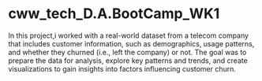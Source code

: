 # cww_tech_D.A.BootCamp_WK1
In this project,i worked with a real-world dataset from a telecom company that includes customer information, such as demographics, usage patterns, and whether they churned (i.e., left the company) or not. The goal was to prepare the data for analysis, explore key patterns and trends, and create visualizations to gain insights into factors influencing customer churn.
